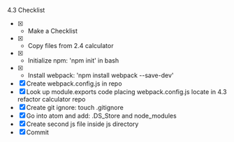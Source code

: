4.3 Checklist
- [x] - Make a Checklist
- [x] - Copy files from 2.4 calculator
- [x] - Initialize npm: 'npm init' in bash
- [x] - Install webpack: 'npm install webpack --save-dev'
- [x] Create webpack.config.js in repo
- [x] Look up module.exports code placing webpack.config.js
        locate in 4.3 refactor calculator repo
- [x] Create git ignore: touch .gitignore
- [x] Go into atom and add: .DS_Store and node_modules
- [x] Create second js file inside js directory
- [x] Commit
